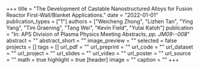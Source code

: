 +++
title = "The Development of Castable Nanostructured Alloys for Fusion Reactor First-Wall/Blanket Applications."
date = "2022-01-01"
publication_types = ["1"]
authors = ["Weicheng Zhong", "Lizhen Tan", "Ying Yang", "Tim Graening", "Tang Wei", "Kevin Field", "Yutai Katoh"]
publication = "In: APS Division of Plasma Physics Meeting Abstracts, _pp. JM09--008_"
abstract = ""
abstract_short = ""
image_preview = ""
selected = false
projects = []
tags = []
url_pdf = ""
url_preprint = ""
url_code = ""
url_dataset = ""
url_project = ""
url_slides = ""
url_video = ""
url_poster = ""
url_source = ""
math = true
highlight = true
[header]
image = ""
caption = ""
+++

